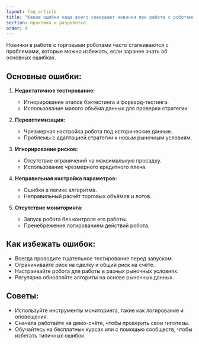 ```yaml
---
layout: faq_article
title: "Какие ошибки чаще всего совершают новички при работе с роботами?"
section: практика и разработка
order: 4
---
```


Новички в работе с торговыми роботами часто сталкиваются с проблемами, которые можно избежать, если заранее знать об основных ошибках.

## Основные ошибки:

1. **Недостаточное тестирование:**
   - Игнорирование этапов бэктестинга и форвард-тестинга.
   - Использование малого объёма данных для проверки стратегии.

2. **Переоптимизация:**
   - Чрезмерная настройка робота под исторические данные.
   - Проблемы с адаптацией стратегии к новым рыночным условиям.

3. **Игнорирование рисков:**
   - Отсутствие ограничений на максимальную просадку.
   - Использование чрезмерного кредитного плеча.

4. **Неправильная настройка параметров:**
   - Ошибки в логике алгоритма.
   - Неправильный расчёт торговых объёмов и лотов.

5. **Отсутствие мониторинга:**
   - Запуск робота без контроля его работы.
   - Пренебрежение логированием действий робота.

## Как избежать ошибок:

- Всегда проводите тщательное тестирование перед запуском.
- Ограничивайте риск на сделку и общий риск на счёте.
- Настраивайте робота для работы в разных рыночных условиях.
- Регулярно обновляйте алгоритм на основе рыночных данных.

## Советы:

- Используйте инструменты мониторинга, такие как логирование и оповещения.
- Сначала работайте на демо-счёте, чтобы проверить свои гипотезы.
- Обучайтесь на бесплатных курсах или с помощью сообществ, чтобы избегать типичных ошибок.
